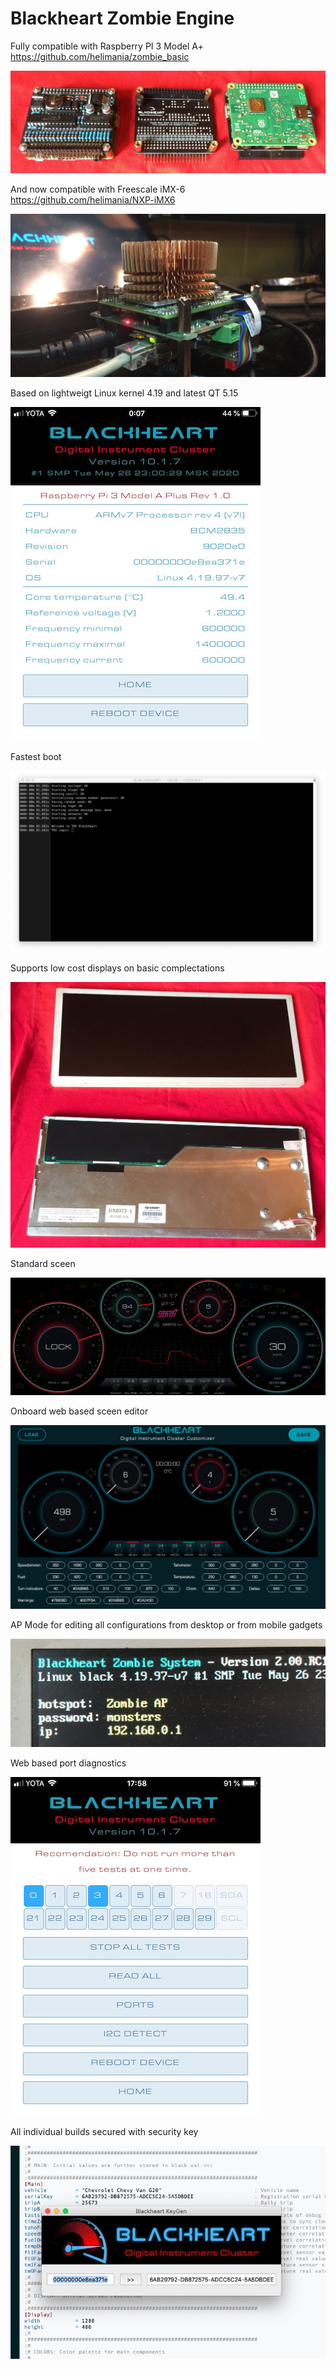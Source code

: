 # Blackheart Zombie Engine
Fully compatible with Raspberry PI 3 Model A+ https://github.com/helimania/zombie_basic

![preview0](https://github.com/helimania/Blackheart-Zombie/blob/master/img/0.jpg)

And now compatible with Freescale iMX-6 https://github.com/helimania/NXP-iMX6

![preview1](https://github.com/helimania/Blackheart-Zombie/blob/master/img/2.jpg)

Based on lightweigt Linux kernel 4.19 and latest QT 5.15

![preview12](https://github.com/helimania/Blackheart-Zombie/blob/master/img/12.jpg)

Fastest boot

![preview20](https://github.com/helimania/Blackheart-Zombie/blob/master/img/20.png)

Supports low cost displays on basic complectations

![preview2](https://github.com/helimania/Blackheart-Zombie/blob/master/img/1.jpg)

Standard sceen 

![preview3](https://github.com/helimania/Blackheart-Zombie/blob/master/img/3.jpg)

Onboard web based sceen editor

![preview4](https://github.com/helimania/Blackheart-Zombie/blob/master/img/4.jpg)

AP Mode for editing all configurations from desktop or from mobile gadgets

![preview10](https://github.com/helimania/Blackheart-Zombie/blob/master/img/10.jpg)

Web based port diagnostics

![preview13](https://github.com/helimania/Blackheart-Zombie/blob/master/img/13.jpg)

All individual builds secured with security key

![preview11](https://github.com/helimania/Blackheart-Zombie/blob/master/img/11.jpg)
